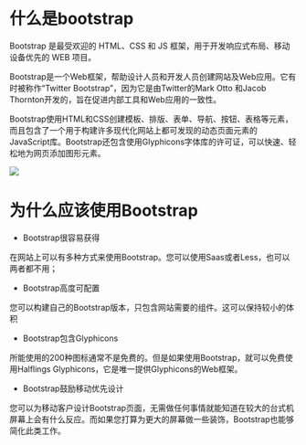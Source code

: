 # 什么是bootstrap

Bootstrap 是最受欢迎的 HTML、CSS 和 JS 框架，用于开发响应式布局、移动设备优先的 WEB 项目。

Bootstrap是一个Web框架，帮助设计人员和开发人员创建网站及Web应用。它有时被称作“Twitter Bootstrap”，因为它是由Twitter的Mark Otto 和Jacob Thornton开发的，旨在促进内部工具和Web应用的一致性。

Bootstrap使用HTML和CSS创建模板、排版、表单、导航、按钮、表格等元素，而且包含了一个用于构建许多现代化网站上都可发现的动态页面元素的JavaScript库。Bootstrap还包含使用Glyphicons字体库的许可证，可以快速、轻松地为网页添加图形元素。

<img src="http://o7cqr8cfk.bkt.clouddn.com/markdown/1508399593227.png">

# 为什么应该使用Bootstrap

- Bootstrap很容易获得

在网站上可以有多种方式来使用Bootstrap。您可以使用Saas或者Less，也可以两者都不用；

- Bootstrap高度可配置

您可以构建自己的Bootstrap版本，只包含网站需要的组件。这可以保持较小的体积

- Bootstrap包含Glyphicons
 
所能使用的200种图标通常不是免费的。但是如果使用Bootstrap，就可以免费使用Halflings Glyphicons，它是唯一提供Glyphicons的Web框架。
 
- Bootstrap鼓励移动优先设计

您可以为移动客户设计Bootstrap页面，无需做任何事情就能知道在较大的台式机屏幕上会有什么反应。而如果您打算为更大的屏幕做一些装饰，Bootstrap也能够简化此类工作。